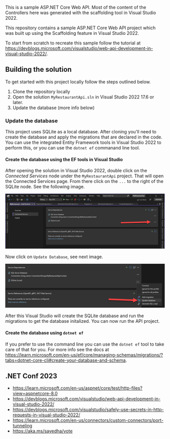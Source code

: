 This is a sample ASP.NET Core Web API. Most of the content of the Controllers here was generated with the scaffolding tool in Visual Studio 2022.


This repository contains a sample ASP.NET Core Web API project which was built up using the Scaffolding feature in Visual Studio 2022.

To start from scratch to recreate this sample follow the tutorial at https://devblogs.microsoft.com/visualstudio/web-api-development-in-visual-studio-2022/.

## Building the solution

To get started with this project locally follow the steps outlined below.

1. Clone the repository locally
1. Open the solution `MyRestaurantApi.sln` in Visual Studio 2022 17.6 or later.
1. Update the database (more info below)

### Update the database

This project uses SQLite as a local database. After cloning you'll need to create the database and apply the migrations that are declared in the code.
You can use the integrated Entity Framework tools in Visual Studio 2022 to perform this, or you can use the `dotnet ef` commanand line tool.

#### Create the database using the EF tools in Visual Studio

After opening the solution in Visual Studio 2022, double click on the *Connected Services* node under the `MyRestaurantApi` project. That will open the Connected Services page. From there click on the `...` to the right of the SQLite node. See the following image.

![Visual Studio Connected Services](./media/readme-vs-connected-services.png)

Now click on `Update Database`, see next image.

![Visual Studio Connected Services Update Database](./media/readme-vs-cs-update-database.png)

After this Visual Studio will create the SQLite database and run the migrations to get the database initalized. You can now run the API project.

#### Create the database using `dotnet ef`

If you prefer to use the command line you can use the `dotnet ef` tool to take care of that for you. For more info see the docs at https://learn.microsoft.com/en-us/ef/core/managing-schemas/migrations/?tabs=dotnet-core-cli#create-your-database-and-schema.


## .NET Conf 2023

 - https://learn.microsoft.com/en-us/aspnet/core/test/http-files?view=aspnetcore-8.0
 - https://devblogs.microsoft.com/visualstudio/web-api-development-in-visual-studio-2022/
 - https://devblogs.microsoft.com/visualstudio/safely-use-secrets-in-http-requests-in-visual-studio-2022/
 - https://learn.microsoft.com/en-us/connectors/custom-connectors/port-tunneling
 - https://aka.ms/sayedha/vote